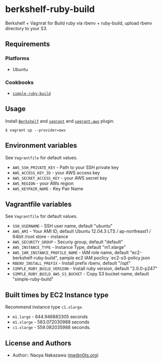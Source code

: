 berkshelf-ruby-build
===================================
Berkshelf + Vagnrat for Build ruby via rbenv + ruby-build, upload rbenv directory to your S3.


Requirements
------------
### Platforms
- Ubuntu

### Cookbooks
- [`simple-ruby-build`](https://github.com/n0ts/cookbook-simple-ruby-build)


Usage
-----
Install [`Berkshelf`](http://berkshelf.com/) and [`vagrant`](http://www.vagrantup.com/) and [`vagrant-aws`](https://github.com/mitchellh/vagrant-aws) plugin.

```
$ vagrant up --provider=aws
```

Environment variables
-----
See `Vagrantfile` for default values.

- `AWS_SSH_PRIVATE_KEY` - Path to your SSH private key
- `AWS_ACCESS_KEY_ID` -  your AWS access key
- `AWS_SECRET_ACCESS_KEY` - your AWS secret key
- `AWS_REGION` - your AWs region
- `AWS_KEYPAIR_NAME` - Key Pair Name


Vagrantfile variables
-----
See `Vagrantfile` for default values.

- `SSH_USERNAME` - SSH user name, default "ubuntu"
- `AWS_AMI` - Your AMI ID, default Ubuntu 12.04.3 LTS / ap-northeast1 / 64bit /root store - instance
- `AWS_SECURITY_GROUP` - Securiy group, default "default"
- `AWS_INSTANCE_TYPE` - Instance Type, default "m1.xlarge"
- `AWS_IAM_INSTANCE_PROFILE_NAME` - IAM role name, default "ec2-berkshelf-ruby-build", sample ec2 IAM poclicy `ec2-s3-policy.json
- `RBENV_INSTALL_PREFIX` - Install prefix rbenv, default "/opt"
- `SIMPLE_RUBY_BUILD_VERSION` - Install ruby version, default "2.0.0-p247"
- `SIMPLE_RUBY_BUILD_AWS_S3_BUCKET` - Copy S3 bucket name, default "simple-ruby-build"


Built times by EC2 Instance type
-----
Recommend instance type `c1.xlarge`.

- `m1.large` - 644.946883305 seconds
- `m1.xlarge` - 583.072030988 seconds
- `c1.xlarge` - 559.082035988 seconds.


License and Authors
-------------------
- Author:: Naoya Nakazawa (<me@n0ts.org>)
